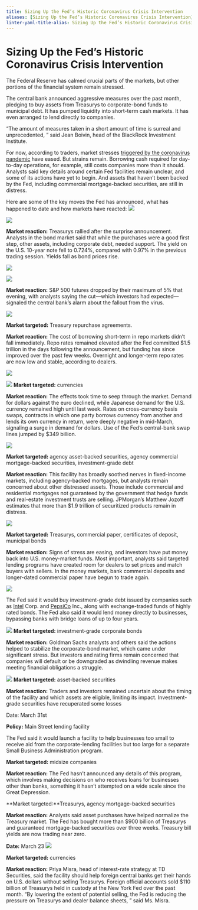 ```yaml
---
title: Sizing Up the Fed’s Historic Coronavirus Crisis Intervention
aliases: [Sizing Up the Fed’s Historic Coronavirus Crisis Intervention]
linter-yaml-title-alias: Sizing Up the Fed’s Historic Coronavirus Crisis Intervention
---
```

# Sizing Up the Fed’s Historic Coronavirus Crisis Intervention

The Federal Reserve has calmed crucial parts of the markets,  but other portions of the financial system remain stressed.

The central bank announced aggressive measures over the past month,  pledging to buy assets from Treasurys to corporate-bond funds to municipal debt. It has pumped liquidity into short-term cash markets. It has even arranged to lend directly to companies.

“The amount of measures taken in a short amount of time is surreal and unprecedented, ” said Jean Boivin,  head of the BlackRock Investment Institute.

For now,  according to traders,  market stresses [triggered by the coronavirus pandemic](https://archive.is/o/IsIqk/https://www.wsj.com/livecoverage/coronavirus-2020-04-06) have eased. But strains remain. Borrowing cash required for day-to-day operations,  for example,  still costs companies more than it should. Analysts said key details around certain Fed facilities remain unclear,  and some of its actions have yet to begin. And assets that haven’t been backed by the Fed,  including commercial mortgage-backed securities,  are still in distress.

Here are some of the key moves the Fed has announced,  what has happened to date and how markets have reacted:
![](PixelSnap%202%202024-09-30%2005.08.52.png)

![](Safari%202024-09-30%2005.08.57.png)

**Market reaction:** Treasurys rallied after the surprise announcement. Analysts in the bond market said that while the purchases were a good first step,  other assets,  including corporate debt,  needed support. The yield on the U.S. 10-year note fell to 0.724%,  compared with 0.97% in the previous trading session. Yields fall as bond prices rise.

![](Safari%202024-09-30%2005.09.01.png)

![](Safari%202024-09-30%2005.09.08.png)

**Market reaction:** S&P 500 futures dropped by their maximum of 5% that evening,  with analysts saying the cut—which investors had expected—signaled the central bank’s alarm about the fallout from the virus.

![](Safari%202024-09-30%2005.09.16.png)

**Market targeted:** Treasury repurchase agreements.

**Market reaction:** The cost of borrowing short-term in repo markets didn’t fall immediately. Repo rates remained elevated after the Fed committed $1.5 trillion in the days following the announcement,  but funding has since improved over the past few weeks. Overnight and longer-term repo rates are now low and stable,  according to dealers.

![](Safari%202024-09-30%2005.09.21.png)

![](Safari%202024-09-30%2005.09.27.png)
**Market targeted:** currencies

**Market reaction:** The effects took time to seep through the market. Demand for dollars against the euro declined,  while Japanese demand for the U.S. currency remained high until last week. Rates on cross-currency basis swaps,  contracts in which one party borrows currency from another and lends its own currency in return,  were deeply negative in mid-March,  signaling a surge in demand for dollars. Use of the Fed’s central-bank swap lines jumped by $349 billion.

![](Safari%202024-09-30%2005.09.33.png)

**Market targeted:** agency asset-backed securities,  agency commercial mortgage-backed securities,  investment-grade debt

**Market reaction:** This facility has broadly soothed nerves in fixed-income markets,  including agency-backed mortgages,  but analysts remain concerned about other distressed assets. Those include commercial and residential mortgages not guaranteed by the government that hedge funds and real-estate investment trusts are selling. JPMorgan’s Matthew Jozoff estimates that more than $1.9 trillion of securitized products remain in distress.

![](Safari%202024-09-30%2005.09.39.png)

**Market targeted:** Treasurys,  commercial paper,  certificates of deposit,  municipal bonds

**Market reaction:** Signs of stress are easing,  and investors have put money back into U.S. money-market funds. Most important,  analysts said targeted lending programs have created room for dealers to set prices and match buyers with sellers. In the money markets,  bank commercial deposits and longer-dated commercial paper have begun to trade again.

![](Safari%202024-09-30%2005.09.45.png)

The Fed said it would buy investment-grade debt issued by companies such as [Intel](https://archive.is/o/IsIqk/https://quotes.wsj.com/INTC) Corp. and [PepsiCo](https://archive.is/o/IsIqk/https://quotes.wsj.com/PEP) Inc.,  along with exchange-traded funds of highly rated bonds. The Fed also said it would lend money directly to businesses,  bypassing banks with bridge loans of up to four years.

![](Safari%202024-09-30%2005.09.49.png)
**Market targeted:** investment-grade corporate bonds

**Market reaction:** Goldman Sachs analysts and others said the actions helped to stabilize the corporate-bond market,  which came under significant stress. But investors and rating firms remain concerned that companies will default or be downgraded as dwindling revenue makes meeting financial obligations a struggle.

![](Safari%202024-09-30%2005.09.55.png)
**Market targeted:** asset-backed securities

**Market reaction:** Traders and investors remained uncertain about the timing of the facility and which assets are eligible,  limiting its impact. Investment-grade securities have recuperated some losses

Date: March 31st

**Policy:** Main Street lending facility

The Fed said it would launch a facility to help businesses too small to receive aid from the corporate-lending facilities but too large for a separate Small Business Administration program.

**Market targeted:** midsize companies

**Market reaction:** The Fed hasn’t announced any details of this program,  which involves making decisions on who receives loans for businesses other than banks,  something it hasn’t attempted on a wide scale since the Great Depression.

**Market targeted:**Treasurys,  agency mortgage-backed securities

**Market reaction:** Analysts said asset purchases have helped normalize the Treasury market. The Fed has bought more than $900 billion of Treasurys and guaranteed mortgage-backed securities over three weeks. Treasury bill yields are now trading near zero.

**Date:** March 23
![](Safari%202024-09-30%2005.10.01.png)

**Market targeted:** currencies

**Market reaction:** Priya Misra,  head of interest-rate strategy at TD Securities,  said the facility should help foreign central banks get their hands on U.S. dollars without selling Treasurys. Foreign official accounts sold $110 billion of Treasurys held in custody at the New York Fed over the past month. “By lowering the extent of potential selling,  the Fed is reducing the pressure on Treasurys and dealer balance sheets, ” said Ms. Misra.